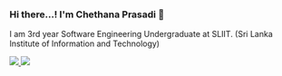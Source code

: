 ### Hi there...! I'm Chethana Prasadi 👋

I am 3rd year Software Engineering Undergraduate at SLIIT. (Sri Lanka Institute of Information and Technology)

<a href="https://github.com/chethuuu/github-readme-stats">
  <img src="https://github-readme-stats.vercel.app/api?username=chethuuu&&show_icons=true&title_color=radical&icon_color=bb2acf&text_color=daf7dc&bg_color=151515">
</a>
<a href="https://github.com/anuraghazra/convoychat">
  <img src="https://github-readmestats.vercel.app/api/toplangs/username=chethuuu&layout=compact&&show_icons=true&title_color=radical&icon_color=bb2acf&text_color=daf7dc&bg_color=151515">
</a>
